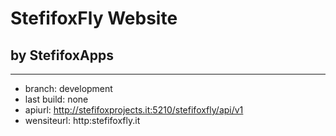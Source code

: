 # StefifoxFly Website

## by StefifoxApps

---

- branch: development
- last build: none
- apiurl: http://stefifoxprojects.it:5210/stefifoxfly/api/v1
- wensiteurl: http:stefifoxfly.it
